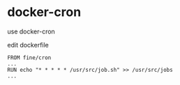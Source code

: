 # docker-cron
use docker-cron

edit dockerfile
```
FROM fine/cron
...
RUN echo "* * * * * /usr/src/job.sh" >> /usr/src/jobs
...
```
